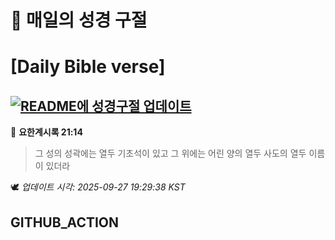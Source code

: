 # 🙏 매일의 성경 구절
# [Daily Bible verse]
## [![README에 성경구절 업데이트](https://github.com/DONGSUKA/first_test/actions/workflows/update-readme-bible.yml/badge.svg)](https://github.com/DONGSUKA/first_test/actions/workflows/update-readme-bible.yml)
<!-- START_BIBLE_VERSE -->
📖 **요한계시록 21:14**
> 그 성의 성곽에는 열두 기초석이 있고 그 위에는 어린 양의 열두 사도의 열두 이름이 있더라

🕊️ _업데이트 시각: 2025-09-27 19:29:38 KST_
  <!-- END_BIBLE_VERSE -->
## GITHUB_ACTION

